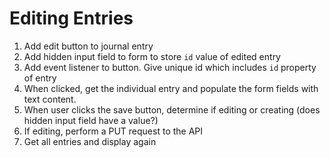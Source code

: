 # Editing Entries

1. Add edit button to journal entry
1. Add hidden input field to form to store `id` value of edited entry
1. Add event listener to button. Give unique id which includes `id` property of entry
1. When clicked, get the individual entry and populate the form fields with text content.
1. When user clicks the save button, determine if editing or creating (does hidden input field have a value?)
1. If editing, perform a PUT request to the API
1. Get all entries and display again